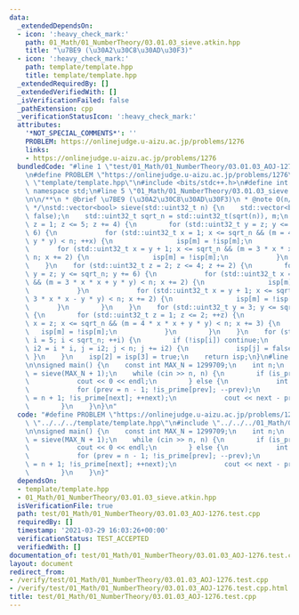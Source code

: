 ```yaml
---
data:
  _extendedDependsOn:
  - icon: ':heavy_check_mark:'
    path: 01_Math/01_NumberTheory/03.01.03_sieve.atkin.hpp
    title: "\u7BE9 (\u30A2\u30C8\u30AD\u30F3)"
  - icon: ':heavy_check_mark:'
    path: template/template.hpp
    title: template/template.hpp
  _extendedRequiredBy: []
  _extendedVerifiedWith: []
  _isVerificationFailed: false
  _pathExtension: cpp
  _verificationStatusIcon: ':heavy_check_mark:'
  attributes:
    '*NOT_SPECIAL_COMMENTS*': ''
    PROBLEM: https://onlinejudge.u-aizu.ac.jp/problems/1276
    links:
    - https://onlinejudge.u-aizu.ac.jp/problems/1276
  bundledCode: "#line 1 \"test/01_Math/01_NumberTheory/03.01.03_AOJ-1276.test.cpp\"\
    \n#define PROBLEM \"https://onlinejudge.u-aizu.ac.jp/problems/1276\"\n#line 1\
    \ \"template/template.hpp\"\n#include <bits/stdc++.h>\n#define int int64_t\nusing\
    \ namespace std;\n#line 5 \"01_Math/01_NumberTheory/03.01.03_sieve.atkin.hpp\"\
    \n\n/**\n * @brief \u7BE9 (\u30A2\u30C8\u30AD\u30F3)\n * @note O(n/\\log{\\log{n}})\n\
    \ */\nstd::vector<bool> sieve(std::uint32_t n) {\n    std::vector<bool> isp(n,\
    \ false);\n    std::uint32_t sqrt_n = std::uint32_t(sqrt(n)), m;\n    for (std::uint32_t\
    \ z = 1; z <= 5; z += 4) {\n        for (std::uint32_t y = z; y <= sqrt_n; y +=\
    \ 6) {\n            for (std::uint32_t x = 1; x <= sqrt_n && (m = 4 * x * x +\
    \ y * y) < n; ++x) {\n                isp[m] = !isp[m];\n            }\n     \
    \       for (std::uint32_t x = y + 1; x <= sqrt_n && (m = 3 * x * x - y * y) <\
    \ n; x += 2) {\n                isp[m] = !isp[m];\n            }\n        }\n\
    \    }\n    for (std::uint32_t z = 2; z <= 4; z += 2) {\n        for (std::uint32_t\
    \ y = z; y <= sqrt_n; y += 6) {\n            for (std::uint32_t x = 1; x <= sqrt_n\
    \ && (m = 3 * x * x + y * y) < n; x += 2) {\n                isp[m] = !isp[m];\n\
    \            }\n            for (std::uint32_t x = y + 1; x <= sqrt_n && (m =\
    \ 3 * x * x - y * y) < n; x += 2) {\n                isp[m] = !isp[m];\n     \
    \       }\n        }\n    }\n    for (std::uint32_t y = 3; y <= sqrt_n; y += 6)\
    \ {\n        for (std::uint32_t z = 1; z <= 2; ++z) {\n            for (std::uint32_t\
    \ x = z; x <= sqrt_n && (m = 4 * x * x + y * y) < n; x += 3) {\n             \
    \   isp[m] = !isp[m];\n            }\n        }\n    }\n    for (std::uint32_t\
    \ i = 5; i < sqrt_n; ++i) {\n        if (!isp[i]) continue;\n        for (std::uint32_t\
    \ i2 = i * i, j = i2; j < n; j += i2) {\n            isp[j] = false;\n       \
    \ }\n    }\n    isp[2] = isp[3] = true;\n    return isp;\n}\n#line 4 \"test/01_Math/01_NumberTheory/03.01.03_AOJ-1276.test.cpp\"\
    \n\nsigned main() {\n    const int MAX_N = 1299709;\n    int n;\n    auto is_prime\
    \ = sieve(MAX_N + 1);\n    while (cin >> n, n) {\n        if (is_prime[n]) {\n\
    \            cout << 0 << endl;\n        } else {\n            int prev, next;\n\
    \            for (prev = n - 1; !is_prime[prev]; --prev);\n            for (next\
    \ = n + 1; !is_prime[next]; ++next);\n            cout << next - prev << endl;\n\
    \        }\n    }\n}\n"
  code: "#define PROBLEM \"https://onlinejudge.u-aizu.ac.jp/problems/1276\"\n#include\
    \ \"../../../template/template.hpp\"\n#include \"../../../01_Math/01_NumberTheory/03.01.03_sieve.atkin.hpp\"\
    \n\nsigned main() {\n    const int MAX_N = 1299709;\n    int n;\n    auto is_prime\
    \ = sieve(MAX_N + 1);\n    while (cin >> n, n) {\n        if (is_prime[n]) {\n\
    \            cout << 0 << endl;\n        } else {\n            int prev, next;\n\
    \            for (prev = n - 1; !is_prime[prev]; --prev);\n            for (next\
    \ = n + 1; !is_prime[next]; ++next);\n            cout << next - prev << endl;\n\
    \        }\n    }\n}"
  dependsOn:
  - template/template.hpp
  - 01_Math/01_NumberTheory/03.01.03_sieve.atkin.hpp
  isVerificationFile: true
  path: test/01_Math/01_NumberTheory/03.01.03_AOJ-1276.test.cpp
  requiredBy: []
  timestamp: '2021-03-29 16:03:26+00:00'
  verificationStatus: TEST_ACCEPTED
  verifiedWith: []
documentation_of: test/01_Math/01_NumberTheory/03.01.03_AOJ-1276.test.cpp
layout: document
redirect_from:
- /verify/test/01_Math/01_NumberTheory/03.01.03_AOJ-1276.test.cpp
- /verify/test/01_Math/01_NumberTheory/03.01.03_AOJ-1276.test.cpp.html
title: test/01_Math/01_NumberTheory/03.01.03_AOJ-1276.test.cpp
---
```

